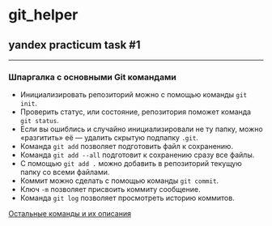 # git_helper
## yandex practicum task #1

----

### Шпаргалка с основными Git командами

* Инициализировать репозиторий можно с помощью команды `git init`.
* Проверить статус, или состояние, репозитория поможет команда `git status`.
* Если вы ошиблись и случайно инициализировали не ту папку, можно «разгитить» её — удалить скрытую подпапку `.git`.
* Команда `git add` позволяет подготовить файл к сохранению.
* Команда `git add --all` подготовит к сохранению сразу все файлы.
* С помощью `git add .` можно добавить в репозиторий текущую папку со всеми файлами.
* Коммит можно сделать с помощью команды `git commit`.
* Ключ `-m` позволяет присвоить коммиту сообщение.
* Команда `git log` позволяет просмотреть историю коммитов.

[Остальные команды и их описания](https://git-scm.com/book/ru/v2/%D0%9F%D1%80%D0%B8%D0%BB%D0%BE%D0%B6%D0%B5%D0%BD%D0%B8%D0%B5-C:-%D0%9A%D0%BE%D0%BC%D0%B0%D0%BD%D0%B4%D1%8B-Git-%D0%9E%D1%81%D0%BD%D0%BE%D0%B2%D0%BD%D1%8B%D0%B5-%D0%BA%D0%BE%D0%BC%D0%B0%D0%BD%D0%B4%D1%8B "Привет о_о")
